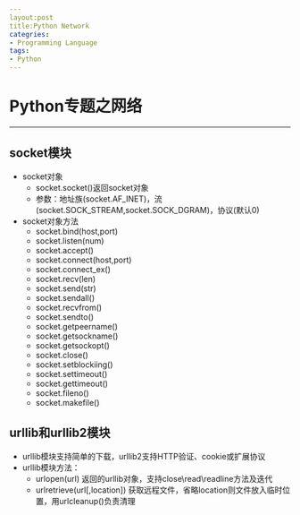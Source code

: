 ```yaml
---
layout:post
title:Python Network
categries:
- Programming Language
tags:
- Python
---
```


# Python专题之网络
---
## socket模块
- socket对象
	- socket.socket()返回socket对象
	- 参数：地址族(socket.AF_INET)，流(socket.SOCK_STREAM,socket.SOCK_DGRAM)，协议(默认0)
- socket对象方法
	- socket.bind(host,port)
	- socket.listen(num)
	- socket.accept()
	- socket.connect(host,port)
	- socket.connect_ex()
	- socket.recv(len)
	- socket.send(str)
	- socket.sendall()
	- socket.recvfrom()
	- socket.sendto()
	- socket.getpeername()
	- socket.getsockname()
	- socket.getsockopt()
	- socket.close()
	- socket.setblockiing()
	- socket.settimeout()
	- socket.gettimeout()
	- socket.fileno()
	- socket.makefile()

## urllib和urllib2模块
- urllib模块支持简单的下载，urllib2支持HTTP验证、cookie或扩展协议
- urllib模块方法：
	- urlopen(url) 返回的urllib对象，支持close\read\readline方法及迭代
	- urlretrieve(url[,location]) 获取远程文件，省略location则文件放入临时位置，用urlcleanup()负责清理
